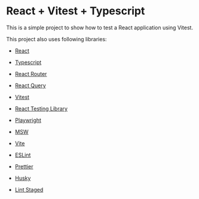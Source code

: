 # React + Vitest + Typescript

This is a simple project to show how to test a React application using Vitest.

This project also uses following libraries:

- [React](https://reactjs.org)
- [Typescript](https://www.typescriptlang.org)
- [React Router](https://reactrouter.com)
- [React Query](https://react-query.tanstack.com)
- [Vitest](https://vitest.dev)
- [React Testing Library](https://testing-library.com/docs/react-testing-library/intro)
- [Playwright](https://playwright.dev)
- [MSW](https://mswjs.io)

- [Vite](https://vitejs.dev)
- [ESLint](https://eslint.org)
- [Prettier](https://prettier.io)
- [Husky](https://typicode.github.io/husky)
- [Lint Staged](https://github.com/lint-staged/lint-staged)
